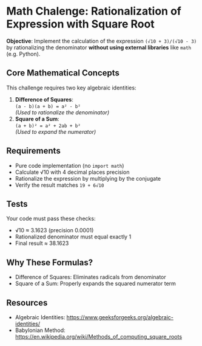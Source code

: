 # Math Chalenge: Rationalization of Expression with Square Root
**Objective**: Implement the calculation of the expression `(√10 + 3)/(√10 - 3)` by rationalizing the denominator **without using external libraries** like `math` (e.g. Python).

## Core Mathematical Concepts
This challenge requires two key algebraic identities:
1. **Difference of Squares**:  
   `(a - b)(a + b) = a² - b²`  
   *(Used to rationalize the denominator)*
2. **Square of a Sum**:  
   `(a + b)² = a² + 2ab + b²`  
   *(Used to expand the numerator)*
   
## Requirements
- Pure code implementation (no `import math`)
- Calculate √10 with 4 decimal places precision
- Rationalize the expression by multiplying by the conjugate
- Verify the result matches `19 + 6√10`

## Tests
Your code must pass these checks:
- √10 ≈ 3.1623 (precision 0.0001)
- Rationalized denominator must equal exactly 1
- Final result ≈ 38.1623

 ## Why These Formulas?
 - Difference of Squares: Eliminates radicals from denominator
 - Square of a Sum: Properly expands the squared numerator term

## Resources
- Algebraic Identities: https://www.geeksforgeeks.org/algebraic-identities/
- Babylonian Method: https://en.wikipedia.org/wiki/Methods_of_computing_square_roots
